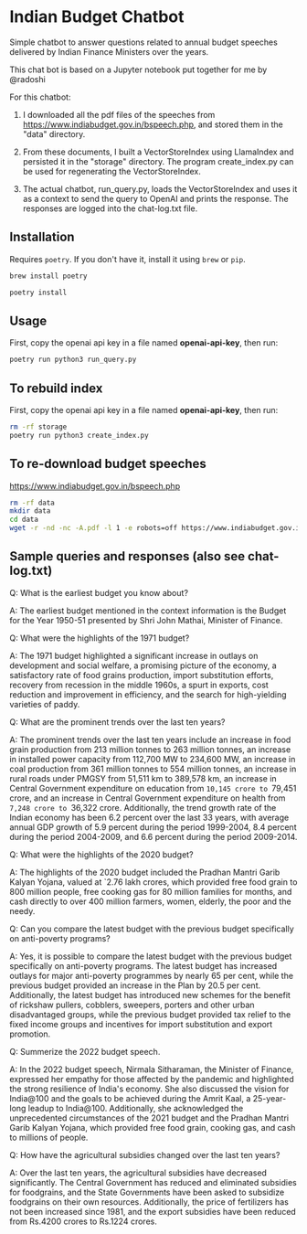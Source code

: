 # Indian Budget Chatbot

Simple chatbot to answer questions related to annual budget speeches delivered by Indian Finance Ministers over the years.

This chat bot is based on a Jupyter notebook put together for me by @radoshi 

For this chatbot:

1. I downloaded all the pdf files of the speeches from https://www.indiabudget.gov.in/bspeech.php, and stored them in the "data" directory.

2. From these documents, I built a VectorStoreIndex using LlamaIndex and persisted it in the "storage" directory. The program create_index.py can be used for regenerating the VectorStoreIndex.

3. The actual chatbot, run_query.py, loads the VectorStoreIndex and uses it as a context to send the query to OpenAI and prints the response. The responses are logged into the chat-log.txt file.

## Installation

Requires `poetry`. If you don't have it, install it using `brew` or `pip`.

```bash
brew install poetry
```

```bash
poetry install
```

## Usage

First, copy the openai api key in a file named **openai-api-key**, then run:

```bash
poetry run python3 run_query.py
```

## To rebuild index

First, copy the openai api key in a file named **openai-api-key**, then run:

```bash
rm -rf storage
poetry run python3 create_index.py
```

## To re-download budget speeches

https://www.indiabudget.gov.in/bspeech.php

```bash
rm -rf data
mkdir data
cd data
wget -r -nd -nc -A.pdf -l 1 -e robots=off https://www.indiabudget.gov.in/bspeech.php
```
## Sample queries and responses (also see chat-log.txt)

Q: What is the earliest budget you know about?

A: The earliest budget mentioned in the context information is the Budget for the Year 1950-51 presented by Shri John Mathai, Minister of Finance.

Q: What were the highlights of the 1971 budget?

A: The 1971 budget highlighted a significant increase in outlays on development and social welfare, a promising picture of the economy, a satisfactory rate of food grains production, import substitution efforts, recovery from recession in the middle 1960s, a spurt in exports, cost reduction and improvement in efficiency, and the search for high-yielding varieties of paddy.

Q: What are the prominent trends over the last ten years?

A: The prominent trends over the last ten years include an increase in food grain production from 213 million tonnes to 263 million tonnes, an increase in installed power capacity from 112,700 MW to 234,600 MW, an increase in coal production from 361 million tonnes to 554 million tonnes, an increase in rural roads under PMGSY from 51,511 km to 389,578 km, an increase in Central Government expenditure on education from `10,145 crore to `79,451 crore, and an increase in Central Government expenditure on health from `7,248 crore to `36,322 crore. Additionally, the trend growth rate of the Indian economy has been 6.2 percent over the last 33 years, with average annual GDP growth of 5.9 percent during the period 1999-2004, 8.4 percent during the period 2004-2009, and 6.6 percent during the period 2009-2014.

Q: What were the highlights of the 2020 budget?

A: The highlights of the 2020 budget included the Pradhan Mantri Garib Kalyan Yojana, valued at `2.76 lakh crores, which provided free food grain to 800 million people, free cooking gas for 80 million families for months, and cash directly to over 400 million farmers, women, elderly, the poor and the needy.

Q: Can you compare the latest budget with the previous budget specifically on anti-poverty programs?

A: Yes, it is possible to compare the latest budget with the previous budget specifically on anti-poverty programs. The latest budget has increased outlays for major anti-poverty programmes by nearly 65 per cent, while the previous budget provided an increase in the Plan by 20.5 per cent. Additionally, the latest budget has introduced new schemes for the benefit of rickshaw pullers, cobblers, sweepers, porters and other urban disadvantaged groups, while the previous budget provided tax relief to the fixed income groups and incentives for import substitution and export promotion.

Q: Summerize the 2022 budget speech.

A: In the 2022 budget speech, Nirmala Sitharaman, the Minister of Finance, expressed her empathy for those affected by the pandemic and highlighted the strong resilience of India's economy. She also discussed the vision for India@100 and the goals to be achieved during the Amrit Kaal, a 25-year-long leadup to India@100. Additionally, she acknowledged the unprecedented circumstances of the 2021 budget and the Pradhan Mantri Garib Kalyan Yojana, which provided free food grain, cooking gas, and cash to millions of people.

Q: How have the agricultural subsidies changed over the last ten years?

A: Over the last ten years, the agricultural subsidies have decreased significantly. The Central Government has reduced and eliminated subsidies for foodgrains, and the State Governments have been asked to subsidize foodgrains on their own resources. Additionally, the price of fertilizers has not been increased since 1981, and the export subsidies have been reduced from Rs.4200 crores to Rs.1224 crores.

